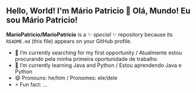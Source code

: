 ## Hello, World! I'm Mário Patricio 👋 Olá, Mundo! Eu sou Mário Patricio!

**MarioPatricio/MarioPatricio** is a ✨ _special_ ✨ repository because its `README.md` (this file) appears on your GitHub profile.

- 🔭 I’m currently searching for my first opportunity / Atualmente estou procurando pela minha primeira oportunidade de trabalho
- 🌱 I’m currently learning Java and Python / Estou aprendendo Java e Python
- 😄 Pronouns: he/him / Pronomes: ele/dele
- ⚡ Fun fact: ...

